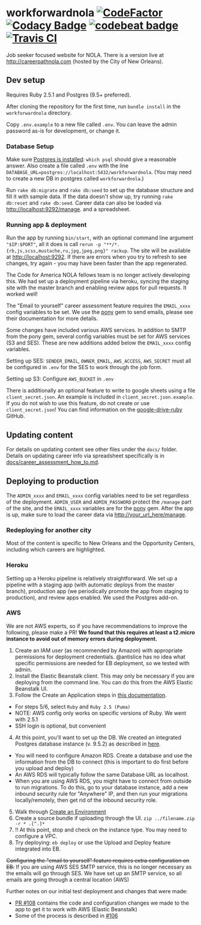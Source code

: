 # workforwardnola [![CodeFactor](https://www.codefactor.io/repository/github/loyno-mathcs/workforwardnola/badge)](https://www.codefactor.io/repository/github/loyno-mathcs/workforwardnola) [![Codacy Badge](https://api.codacy.com/project/badge/Grade/c6e79f4eeece4ae1a4d60cba9943f5ed)](https://www.codacy.com/app/nihonjinrxs/workforwardnola?utm_source=github.com&amp;utm_medium=referral&amp;utm_content=loyno-mathcs/workforwardnola&amp;utm_campaign=Badge_Grade) [![codebeat badge](https://codebeat.co/badges/3384331f-ae8f-494f-a568-a1a23dc493a7)](https://codebeat.co/projects/github-com-loyno-mathcs-workforwardnola-master) [![Travis CI](https://travis-ci.org/loyno-mathcs/workforwardnola.svg?branch=master)](https://travis-ci.org/loyno-mathcs/workforwardnola)

Job seeker focused website for NOLA. There is a version live at http://careerpathnola.com (hosted by the City of New Orleans).

## Dev setup
Requires Ruby 2.5.1 and Postgres (9.5+ preferred).

After cloning the repository for the first time, run `bundle install` in the `workforwardnola` directory.

Copy `.env.example` to a new file called `.env`. You can leave the admin password as-is for development, or change it.

### Database Setup

Make sure [Postgres is installed](https://devcenter.heroku.com/articles/heroku-postgresql#set-up-postgres-on-mac): `which psql` should give a reasonable answer. Also create a file called `.env` with the line `DATABASE_URL=postgres://localhost:5432/workforwardnola`. (You may need to create a new DB in postgres called `workforwardnola`.)

Run `rake db:migrate` and `rake db:seed` to set up the database structure and fill it with sample data. If the data doesn't show up, try running `rake db:reset` and `rake db:seed`. Career data can also be loaded via [http://localhost:9292/manage](http://localhost:9292/manage). and a spreadsheet.

### Running app & deployment

Run the app by running `bin/start`, with an optional command line argument `"$IP:$PORT"`, all it does is call `rerun -p "**/*.{rb,js,scss,mustache,ru,jpg,jpeg,png}" rackup`. The site will be available at [http://localhost:9292](http://localhost:9292). If there are errors when you try to refresh to see changes, try again - you may have been faster than the app regenerated.

The Code for America NOLA fellows team is no longer actively developing this. We had set up a deployment pipeline via heroku, syncing the staging site with the master branch and enabling review apps for pull requests. It worked well!

The "Email to yourself" career assessment feature requires the `EMAIL_xxxx` config variables to be set. We use the [pony](https://github.com/benprew/pony) gem to send emails, please see their documentation for more details.

Some changes have included various AWS services. In addition to SMTP from the pony gem, several config variables must be set for AWS services (S3 and SES). These are new additions added below the `EMAIL_xxxx` config variables.

Setting up SES: `SENDER_EMAIL`, `OWNER_EMAIL`, `AWS_ACCESS`, `AWS_SECRET` must all be configured in `.env` for the SES to work through the job form.

Setting up S3: Configure `AWS_BUCKET` in `.env`

There is additionally an optional feature to write to google sheets using a file `client_secret.json`. An example is included in `client_secret.json.example`. If you do not wish to use this feature, do not create or use `client_secret.json`! You can find information on the [google-drive-ruby](https://github.com/gimite/google-drive-ruby) GitHub.

## Updating content

For details on updating content see other files under the `docs/` folder. Details on updating career info via spreadsheet specifically is in [docs/career_assessment_how_to.md](docs/career_assessment_how_to.md).

## Deploying to production

The `ADMIN_xxxx` and `EMAIL_xxxx` config variables need to be set regardless of the deployment. `ADMIN_USER` and `ADMIN_PASSWORD` protect the `/manage` part of the site, and the `EMAIL_xxxx` variables are for the [pony](https://github.com/benprew/pony) gem. After the app is up, make sure to load the career data via [http://your_url_here/manage](http://your_url_here/manage).

### Redeploying for another city

Most of the content is specific to New Orleans and the Opportunity Centers, including which careers are highlighted.

### Heroku

Setting up a Heroku pipeline is relatively straightforward. We set up a pipeline with a staging app (with automatic deploys from the master branch), production app (we periodically promote the app from staging to production), and review apps enabled. We used the Postgres add-on.

### AWS

We are not AWS experts, so if you have recommendations to improve the following, please make a PR! **We found that this requires at least a t2.micro instance to avoid out of memory errors during deployment.**

1. Create an IAM user (as recommended by Amazon) with appropriate permissions for deployment credentials. @antislice has no idea what specific permissions are needed for EB deployment, so we tested with admin.
2. Install the Elastic Beanstalk client. This may only be necessary if you are deploying from the command line. You can do this from the AWS Elastic Beanstalk UI.
3. Follow the Create an Application steps in [this documentation](http://docs.aws.amazon.com/elasticbeanstalk/latest/dg/create_deploy_Ruby_sinatra.html#create_deploy_Ruby_eb_init).
  * For steps 5/6, select `Ruby` and `Ruby 2.5 (Puma)`
  * NOTE: AWS config only works on specific versions of Ruby. We went with 2.5.1
  * SSH login is optional, but convenient
4. At this point, you'll want to set up the DB. We created an integrated Postgres database instance (v. 9.5.2) as described in [here](http://docs.aws.amazon.com/elasticbeanstalk/latest/dg/using-features.managing.db.html).
  * You will need to configure Amazon RDS. Create a database and use the information from the DB to connect (this is important to do first before you upload and deploy)
  * An AWS RDS will typically follow the same Database URL as localhost.
  * When you are using AWS RDS, you might have to connect from outside to run migrations. To do this, go to your database instance, add a new inbound security rule for "Anywhere" IP, and then run your migrations locally/remotely, then get rid of the inbound security role.
5. Walk through [Create an Environment](http://docs.aws.amazon.com/elasticbeanstalk/latest/dg/create_deploy_Ruby_sinatra.html#create_deploy_Ruby_eb_env)
6. Create a source bundle if uploading through the UI. `zip ../filename.zip -r * .[^.]*`
7. ‼️ At this point, stop and check on the instance type. You may need to configure a VPC.
8. Try deploying: `eb deploy` or use the Upload and Deploy feature integrated into EB.

~~Configuring the "email to yourself" feature requires extra configuration on EB.~~
If you are using AWS SES SMTP service, this is no longer necessary as the emails will go through SES. We have set up an SMTP service, so all emails are going through a central location (AWS)

Further notes on our initial test deployment and changes that were made:
* [PR #108](https://github.com/codeforamerica/workforwardnola/pull/108) contains the code and configuration changes we made to the app to get it to work with AWS (Elastic Beanstalk)
* Some of the process is described in [#106](https://github.com/codeforamerica/workforwardnola/issues/106)
